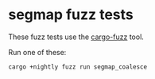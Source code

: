 # segmap fuzz tests

These fuzz tests use the [cargo-fuzz](https://github.com/rust-fuzz/cargo-fuzz) tool.

Run one of these:

```shell
cargo +nightly fuzz run segmap_coalesce
```
